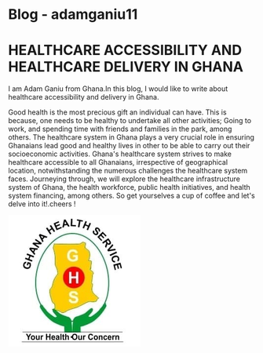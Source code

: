 # Blog - adamganiu11

# HEALTHCARE ACCESSIBILITY AND HEALTHCARE DELIVERY IN GHANA

I am Adam Ganiu from Ghana.In this blog, I would like to write about healthcare accessibility and delivery in Ghana.

Good health is the most precious gift an individual can have. This is because, one needs to be healthy to undertake all other activities; Going to work, and spending time with friends and families in the park, among others. The healthcare system in Ghana plays a very crucial role in ensuring Ghanaians lead good and healthy lives in other to be able to carry out their socioeconomic activities. Ghana's healthcare system strives to make healthcare accessible to all Ghanaians, irrespective of geographical location, notwithstanding the numerous challenges the healthcare system faces. Journeying through, we will explore the healthcare infrastructure system of Ghana, the health workforce, public health initiatives, and health system financing, among others. So get yourselves a cup of coffee and let's delve into it!.cheers !

![Healthcare](blog_image/2023/Ghana_Health_Service_(GHS)_logo.jpg)
